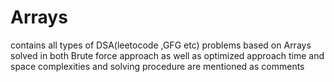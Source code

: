 # Arrays
contains all types of DSA(leetocode ,GFG etc) problems based on Arrays
solved in both Brute force approach as well as optimized approach
time and space complexities and solving procedure are mentioned as comments
